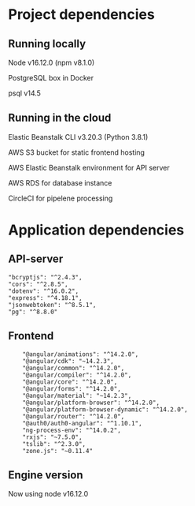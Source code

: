 # Project dependencies

## Running locally

Node v16.12.0 (npm v8.1.0)

PostgreSQL box in Docker

psql v14.5

## Running in the cloud

Elastic Beanstalk CLI v3.20.3 (Python 3.8.1)

AWS S3 bucket for static frontend hosting

AWS Elastic Beanstalk environment for API server

AWS RDS for database instance

CircleCI for pipelene processing
# Application dependencies

## API-server
```
"bcryptjs": "^2.4.3",
"cors": "^2.8.5",
"dotenv": "^16.0.2",
"express": "^4.18.1",
"jsonwebtoken": "^8.5.1",
"pg": "^8.8.0"
```

## Frontend
```
    "@angular/animations": "^14.2.0",
    "@angular/cdk": "~14.2.3",
    "@angular/common": "^14.2.0",
    "@angular/compiler": "^14.2.0",
    "@angular/core": "^14.2.0",
    "@angular/forms": "^14.2.0",
    "@angular/material": "~14.2.3",
    "@angular/platform-browser": "^14.2.0",
    "@angular/platform-browser-dynamic": "^14.2.0",
    "@angular/router": "^14.2.0",
    "@auth0/auth0-angular": "^1.10.1",
    "ng-process-env": "^14.0.2",
    "rxjs": "~7.5.0",
    "tslib": "^2.3.0",
    "zone.js": "~0.11.4"
```
## Engine version

Now using node v16.12.0

